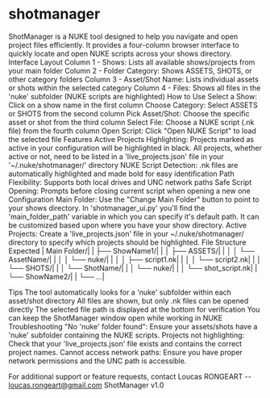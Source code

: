 # shotmanager
ShotManager is a NUKE tool designed to help you navigate and open project files efficiently. It provides a four-column browser interface to quickly locate and open NUKE scripts across your shows directory. 
Interface Layout 
Column 1 - Shows: Lists all available shows/projects from your main folder 
Column 2 - Folder Category: Shows ASSETS, SHOTS, or other category folders 
Column 3 - Asset/Shot Name: Lists individual assets or shots within the selected category 
Column 4 - Files: Shows all files in the 'nuke' subfolder (NUKE scripts are highlighted) 
How to Use 
Select a Show: Click on a show name in the first column 
Choose Category: Select ASSETS or SHOTS from the second column 
Pick Asset/Shot: Choose the specific asset or shot from the third column 
Select File: Choose a NUKE script (.nk file) from the fourth column 
Open Script: Click "Open NUKE Script" to load the selected file 
Features 
Active Projects Highlighting: Projects marked as active in your configuration will be highlighted in black. All projects, whether active or not, need to be listed in a 'live_projects.json' file in your '~/.nuke/shotmanager/' directory 
NUKE Script Detection: .nk files are automatically highlighted and made bold for easy identification 
Path Flexibility: Supports both local drives and UNC network paths 
Safe Script Opening: Prompts before closing current script when opening a new one 
Configuration 
Main Folder: Use the "Change Main Folder" button to point to your shows directory. In 'shotmanager_ui.py' you'll find the 'main_folder_path' variable in which you can specify it's default path. It can be customized based upon where you have your show directory. 
Active Projects: Create a 'live_projects.json' file in your ~/.nuke/shotmanager/ directory to specify which projects should be highlighted. 
File Structure Expected 
|        Main Folder/|
|        ├── ShowName1/|
|        │   ├── ASSETS/|
|        │   │   └── AssetName/|
|        │   │       └── nuke/|
|        │   │           ├── script1.nk|
|        │   │           └── script2.nk|
|        │   └── SHOTS/|
|        │       └── ShotName/|
|        │           └── nuke/|
|        │               └── shot_script.nk|
|        └── ShowName2/|
|            └── ...|
         
Tips 
The tool automatically looks for a 'nuke' subfolder within each asset/shot directory 
All files are shown, but only .nk files can be opened directly 
The selected file path is displayed at the bottom for verification 
You can keep the ShotManager window open while working in NUKE 
Troubleshooting 
"No 'nuke' folder found": Ensure your assets/shots have a 'nuke' subfolder containing the NUKE scripts. 
Projects not highlighting: Check that your 'live_projects.json' file exists and contains the correct project names. 
Cannot access network paths: Ensure you have proper network permissions and the UNC path is accessible. 

For additional support or feature requests, contact Loucas RONGEART -- loucas.rongeart@gmail.com 
ShotManager v1.0 
